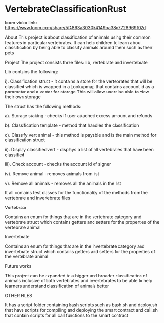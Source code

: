 # VertebrateClassificationRust

loom video link: https://www.loom.com/share/5f4863a303054149ba38c7728969f02d

About
This project is about classification of animals using their common features in particular vertebrates. It can help children to learn about classification by being able to classify animals around them such as their pets

Project
The project consists three files: lib, vertebrate and invertebrate

Lib contains the following:

i). Classification struct - it contains a store for the vertebrates that will be classified which is wrapped in a Lookupmap that contains account id as a parameter and a vector for storage
This will allow users be able to view their own storage

The struct has the following methods:

a). Storage staking - checks if user attached excess amount and refunds

b). Classification template - method that handles the classification

c). Classify vert animal - this method is payable and is the main method for classification struct

ii). Display classified vert - displays a list of all vertebrates that have been classified

iii). Check account - checks the account id of signer

iv). Remove animal - removes animals from list

v). Remove all animals - removes all the animals in the list

It all contains test classes for the functionality of the methods from the vertebrate and invertebrate files


Vertebrate

Contains an enum for things that are in the vertebrate category and vertebrate struct which contains getters and setters for the properties of the vertebrate animal

Invertebrate

Contains an enum for things that are in the invertebrate category and invertebrate struct which contains getters and setters for the properties of the vertebrate animal

Future works 

This project can be expanded to a bigger and broader classification of animals inclusive of both vertebrates and invertebrates to be able to help learners understand classification of animals better

OTHER FILES

It has a script folder containing bash scripts such as bash.sh and deploy.sh that have scripts for compiling and deploying the smart contract and call.sh that contain scripts for all call functions to the smart contract
